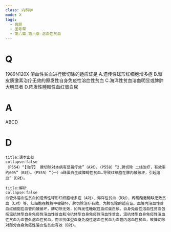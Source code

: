 ```yaml
---
class: 内科学
mode: X
tags:
  - 真题
  - 医考帮
  - 第六篇-第六章-溶血性贫血
---
```


# Q
1989N120X 溶血性贫血进行脾切除的适应证是
A.遗传性球形红细胞增多症
B.糖皮质激素治疗无效的原发性自身免疫性溶血性贫血
C.海洋性贫血溶血明显或脾肿大明显者
D.阵发性睡眠性血红蛋白尿

# A
ABCD
# D
```ad-note
title:课本出处
collapse:false
（P554）“【治疗】 脾切除对本病有显著疗效”（A对）。（P558）“2.脾切除 二线治疗，有效率约60%”（B对）。（P555）“（一）α珠蛋白生成障碍性贫血…导致红细胞在脾内被破坏，引起溶血”（D对）。
```

```ad-summary
title:解析
collapse:false
血管外溶血性贫血如遗传性球形红细胞增多症（A对）、海洋性贫血（D对）、丙酮酸激酶缺乏致贫血（C对）等，红细胞在脾脏中被破坏，脾切除治疗有效，为脾切除的适应证。血管内溶血性贫血红细胞在血管内被破坏，脾切除无效，如阵发性睡眠性血红蛋白尿。自身免疫性溶血性贫血包括温抗体型自身免疫性溶血性贫血和冷抗体型自身免疫性溶血性贫血，温抗体型自身免疫性溶血性贫血为血管外溶血性贫血，而冷抗体型自身免疫性溶血性贫血为血管内溶血性贫血，故脾切除对部分自身免疫性溶血性贫血有效（B对）。
```

